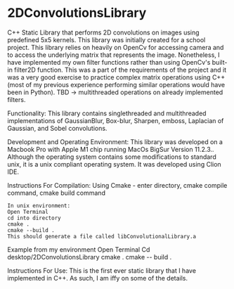 # 2DConvolutionsLibrary
C++ Static Library that performs 2D convolutions on images using predefined 5x5 kernels. 
This library was initially created for a school project. This library relies on heavily on OpenCv for accessing camera and to access the underlying matrix that represents the image. Nonetheless, I have implemented my own filter functions rather than using OpenCv's built-in filter2D function. This was a part of the requirements of the project and it was a very good exercise to practice complex matrix operations using C++ (most of my previous experience performing similar operations would have been in Python).
TBD -> multithreaded operations on already implemented filters.

Functionality:
This library contains singlethreaded and multithreaded implementations of GaussianBlur, Box-blur, Sharpen, emboss, Laplacian of Gaussian, and Sobel convolutions. 

Development and Operating Environment:
This library was developed on a Macbook Pro with Apple M1 chip running MacOs BigSur Version 11.2.3.. Although the operating system contains some modifications to standard unix, it is a unix compliant operating system. It was developed using Clion IDE. 

Instructions For Compilation: 
  Using Cmake -
  enter directory, cmake compile command, cmake build command
  
    In unix environment:
    Open Terminal
    cd into directory
    cmake .
    cmake --build .
    This should generate a file called libConvolutionalLibrary.a
  
  Example from my environment
    Open Terminal
    Cd desktop/2DConvolutionsLibrary
    cmake .
    cmake -- build .

Instructions For Use:
This is the first ever static library that I have implemented in C++. As such, I am iffy on some of the details. 


